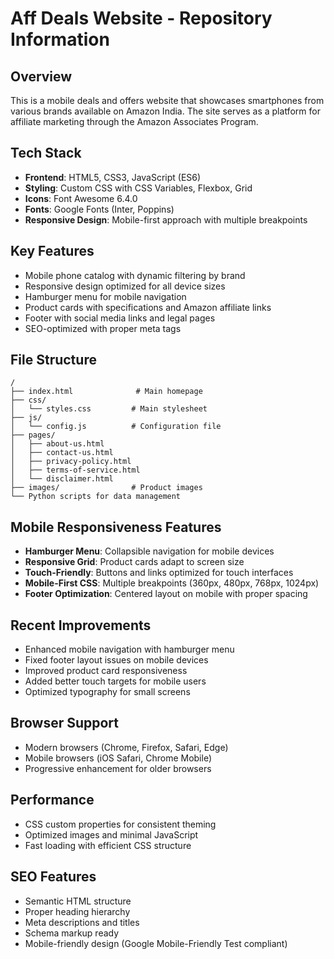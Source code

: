 # Aff Deals Website - Repository Information

## Overview
This is a mobile deals and offers website that showcases smartphones from various brands available on Amazon India. The site serves as a platform for affiliate marketing through the Amazon Associates Program.

## Tech Stack
- **Frontend**: HTML5, CSS3, JavaScript (ES6)
- **Styling**: Custom CSS with CSS Variables, Flexbox, Grid
- **Icons**: Font Awesome 6.4.0
- **Fonts**: Google Fonts (Inter, Poppins)
- **Responsive Design**: Mobile-first approach with multiple breakpoints

## Key Features
- Mobile phone catalog with dynamic filtering by brand
- Responsive design optimized for all device sizes
- Hamburger menu for mobile navigation
- Product cards with specifications and Amazon affiliate links
- Footer with social media links and legal pages
- SEO-optimized with proper meta tags

## File Structure
```
/
├── index.html              # Main homepage
├── css/
│   └── styles.css         # Main stylesheet
├── js/
│   └── config.js          # Configuration file
├── pages/
│   ├── about-us.html
│   ├── contact-us.html
│   ├── privacy-policy.html
│   ├── terms-of-service.html
│   └── disclaimer.html
├── images/                # Product images
└── Python scripts for data management
```

## Mobile Responsiveness Features
- **Hamburger Menu**: Collapsible navigation for mobile devices
- **Responsive Grid**: Product cards adapt to screen size
- **Touch-Friendly**: Buttons and links optimized for touch interfaces
- **Mobile-First CSS**: Multiple breakpoints (360px, 480px, 768px, 1024px)
- **Footer Optimization**: Centered layout on mobile with proper spacing

## Recent Improvements
- Enhanced mobile navigation with hamburger menu
- Fixed footer layout issues on mobile devices
- Improved product card responsiveness
- Added better touch targets for mobile users
- Optimized typography for small screens

## Browser Support
- Modern browsers (Chrome, Firefox, Safari, Edge)
- Mobile browsers (iOS Safari, Chrome Mobile)
- Progressive enhancement for older browsers

## Performance
- CSS custom properties for consistent theming
- Optimized images and minimal JavaScript
- Fast loading with efficient CSS structure

## SEO Features
- Semantic HTML structure
- Proper heading hierarchy
- Meta descriptions and titles
- Schema markup ready
- Mobile-friendly design (Google Mobile-Friendly Test compliant)